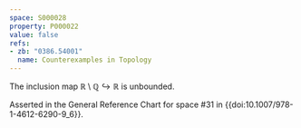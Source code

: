 ```yaml
---
space: S000028
property: P000022
value: false
refs:
- zb: "0386.54001"
  name: Counterexamples in Topology
---
```


The inclusion map $\mathbb{R}\setminus\mathbb{Q} \hookrightarrow \mathbb{R}$ is unbounded.

Asserted in the General Reference Chart for space #31 in
{{doi:10.1007/978-1-4612-6290-9_6}}.
